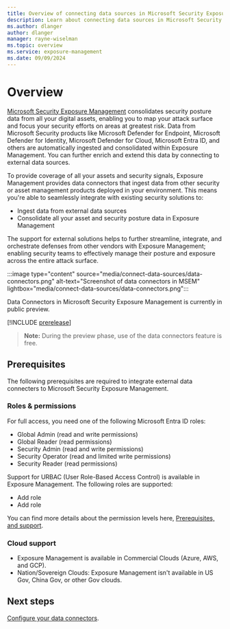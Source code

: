 ```yaml
---
title: Overview of connecting data sources in Microsoft Security Exposure Management
description: Learn about connecting data sources in Microsoft Security Exposure Management.
ms.author: dlanger
author: dlanger
manager: rayne-wiselman
ms.topic: overview
ms.service: exposure-management
ms.date: 09/09/2024
---
```


# Overview

[Microsoft Security Exposure Management](microsoft-security-exposure-management.md) consolidates security posture data from all your digital assets, enabling you to map your attack surface and focus your security efforts on areas at greatest risk. Data from Microsoft Security products like Microsoft Defender for Endpoint, Microsoft Defender for Identity, Microsoft Defender for Cloud, Microsoft Entra ID, and others are automatically ingested and consolidated within Exposure Management. You can further enrich and extend this data by connecting to external data sources.

To provide coverage of all your assets and security signals, Exposure Management provides data connectors that ingest data from other security or asset management products deployed in your environment.
This means you're able to seamlessly integrate with existing security solutions to:

- Ingest data from external data sources
- Consolidate all your asset and security posture data in Exposure Management

The support for external solutions helps to further streamline, integrate, and orchestrate defenses from other vendors with Exposure Management; enabling security teams to effectively manage their posture and exposure across the entire attack surface.

:::image type="content" source="media/connect-data-sources/data-connectors.png" alt-text="Screenshot of data connectors in MSEM" lightbox="media/connect-data-sources/data-connectors.png":::

Data Connectors in Microsoft Security Exposure Management is currently in public preview.

[!INCLUDE [prerelease](../includes//prerelease.md)]

> **Note:** During the preview phase, use of the data connectors feature is free.

## Prerequisites

The following prerequisites are required to integrate external data connecters to Microsoft Security Exposure Management.

### Roles & permissions

For full access, you need one of the following Microsoft Entra ID roles:

- Global Admin (read and write permissions)
- Global Reader (read permissions)
- Security Admin (read and write permissions)
- Security Operator (read and limited write permissions)
- Security Reader (read permissions)

Support for URBAC (User Role-Based Access Control) is available in Exposure Management. The following roles are supported:

- Add role
- Add role

You can find more details about the permission levels here, [Prerequisites, and support](prerequisites.md).

### Cloud support

- Exposure Management is available in Commercial Clouds (Azure, AWS, and GCP).
- Nation/Sovereign Clouds: Exposure Management isn't available in US Gov, China Gov, or other Gov clouds.

## Next steps

[Configure your data connectors](configure-data-connectors.md).
